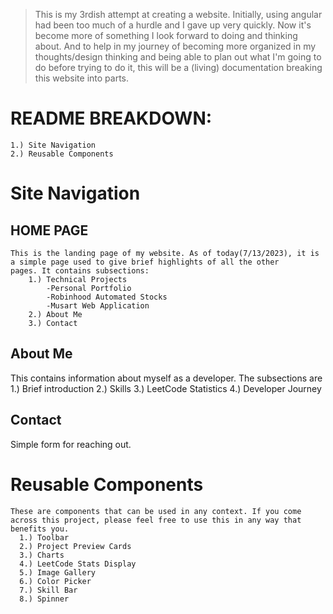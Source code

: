 >This is my 3rdish attempt at creating a website. Initially, using angular had been too much of a hurdle and I gave up very quickly. Now it's become more of something I look forward to doing and thinking about. And to help in my journey of becoming more organized in my thoughts/design thinking and being able to plan out what I'm going to do before trying to do it, this will be a (living) documentation breaking this website into parts. 


# README BREAKDOWN:
    1.) Site Navigation
    2.) Reusable Components

# Site Navigation
## HOME PAGE
    This is the landing page of my website. As of today(7/13/2023), it is a simple page used to give brief highlights of all the other     pages. It contains subsections:
        1.) Technical Projects
            -Personal Portfolio
            -Robinhood Automated Stocks
            -Musart Web Application
        2.) About Me
        3.) Contact
## About Me
  This contains information about myself as a developer. The subsections are
    1.) Brief introduction
    2.) Skills
    3.) LeetCode Statistics
    4.) Developer Journey
## Contact
  Simple form for reaching out.

# Reusable Components
    These are components that can be used in any context. If you come across this project, please feel free to use this in any way that benefits you.
      1.) Toolbar
      2.) Project Preview Cards
      3.) Charts
      4.) LeetCode Stats Display
      5.) Image Gallery
      6.) Color Picker
      7.) Skill Bar
      8.) Spinner



